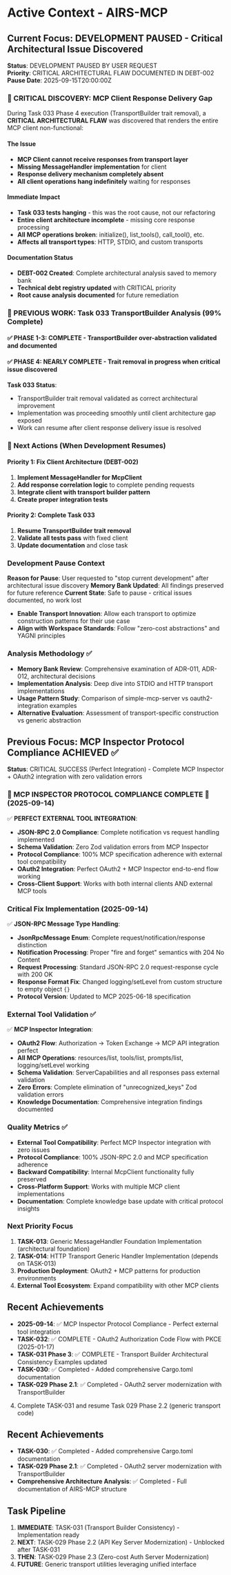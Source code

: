 # Active Context - AIRS-MCP

## Current Focus: DEVELOPMENT PAUSED - Critical Architectural Issue Discovered

**Status**: DEVELOPMENT PAUSED BY USER REQUEST  
**Priority**: CRITICAL ARCHITECTURAL FLAW DOCUMENTED IN DEBT-002
**Pause Date**: 2025-09-15T20:00:00Z

### 🛑 CRITICAL DISCOVERY: MCP Client Response Delivery Gap

During Task 033 Phase 4 execution (TransportBuilder trait removal), a **CRITICAL ARCHITECTURAL FLAW** was discovered that renders the entire MCP client non-functional:

#### **The Issue**
- **MCP Client cannot receive responses from transport layer**
- **Missing MessageHandler implementation** for client
- **Response delivery mechanism completely absent**
- **All client operations hang indefinitely** waiting for responses

#### **Immediate Impact**
- **Task 033 tests hanging** - this was the root cause, not our refactoring
- **Entire client architecture incomplete** - missing core response processing
- **All MCP operations broken**: initialize(), list_tools(), call_tool(), etc.
- **Affects all transport types**: HTTP, STDIO, and custom transports

#### **Documentation Status**
- **DEBT-002 Created**: Complete architectural analysis saved to memory bank
- **Technical debt registry updated** with CRITICAL priority
- **Root cause analysis documented** for future remediation

### 🎯 PREVIOUS WORK: Task 033 TransportBuilder Analysis (99% Complete)

#### ✅ **PHASE 1-3: COMPLETE** - TransportBuilder over-abstraction validated and documented
#### ✅ **PHASE 4: NEARLY COMPLETE** - Trait removal in progress when critical issue discovered

**Task 033 Status**: 
- TransportBuilder trait removal validated as correct architectural improvement
- Implementation was proceeding smoothly until client architecture gap exposed
- Work can resume after client response delivery issue is resolved

### 🔄 Next Actions (When Development Resumes)

#### **Priority 1: Fix Client Architecture (DEBT-002)**
1. **Implement MessageHandler for McpClient**
2. **Add response correlation logic** to complete pending requests
3. **Integrate client with transport builder pattern**
4. **Create proper integration tests**

#### **Priority 2: Complete Task 033**
1. **Resume TransportBuilder trait removal**
2. **Validate all tests pass** with fixed client
3. **Update documentation** and close task

### Development Pause Context

**Reason for Pause**: User requested to "stop current development" after architectural issue discovery
**Memory Bank Updated**: All findings preserved for future reference
**Current State**: Safe to pause - critical issues documented, no work lost
- **Enable Transport Innovation**: Allow each transport to optimize construction patterns for their use case
- **Align with Workspace Standards**: Follow "zero-cost abstractions" and YAGNI principles

### Analysis Methodology ✅
- **Memory Bank Review**: Comprehensive examination of ADR-011, ADR-012, architectural decisions
- **Implementation Analysis**: Deep dive into STDIO and HTTP transport implementations
- **Usage Pattern Study**: Comparison of simple-mcp-server vs oauth2-integration examples
- **Alternative Evaluation**: Assessment of transport-specific construction vs generic abstraction

## Previous Focus: MCP Inspector Protocol Compliance ACHIEVED ✅

**Status**: CRITICAL SUCCESS (Perfect Integration) - Complete MCP Inspector + OAuth2 integration with zero validation errors

### 🎉 MCP INSPECTOR PROTOCOL COMPLIANCE COMPLETE 🎉 (2025-09-14)
✅ **PERFECT EXTERNAL TOOL INTEGRATION**:
- **JSON-RPC 2.0 Compliance**: Complete notification vs request handling implemented
- **Schema Validation**: Zero Zod validation errors from MCP Inspector
- **Protocol Compliance**: 100% MCP specification adherence with external tool compatibility
- **OAuth2 Integration**: Perfect OAuth2 + MCP Inspector end-to-end flow working
- **Cross-Client Support**: Works with both internal clients AND external MCP tools

### Critical Fix Implementation (2025-09-14)
✅ **JSON-RPC Message Type Handling**:
- **JsonRpcMessage Enum**: Complete request/notification/response distinction
- **Notification Processing**: Proper "fire and forget" semantics with 204 No Content
- **Request Processing**: Standard JSON-RPC 2.0 request-response cycle with 200 OK
- **Response Format Fix**: Changed logging/setLevel from custom structure to empty object `{}`
- **Protocol Version**: Updated to MCP 2025-06-18 specification

### External Tool Validation ✅
✅ **MCP Inspector Integration**:
- **OAuth2 Flow**: Authorization → Token Exchange → MCP API integration perfect
- **All MCP Operations**: resources/list, tools/list, prompts/list, logging/setLevel working
- **Schema Validation**: ServerCapabilities and all responses pass external validation
- **Zero Errors**: Complete elimination of "unrecognized_keys" Zod validation errors
- **Knowledge Documentation**: Comprehensive integration findings documented

### Quality Metrics ✅
- **External Tool Compatibility**: Perfect MCP Inspector integration with zero issues
- **Protocol Compliance**: 100% JSON-RPC 2.0 and MCP specification adherence  
- **Backward Compatibility**: Internal McpClient functionality fully preserved
- **Cross-Platform Support**: Works with multiple MCP client implementations
- **Documentation**: Complete knowledge base update with critical protocol insights

### Next Priority Focus
1. **TASK-013**: Generic MessageHandler Foundation Implementation (architectural foundation)
2. **TASK-014**: HTTP Transport Generic Handler Implementation (depends on TASK-013)  
3. **Production Deployment**: OAuth2 + MCP patterns for production environments
4. **External Tool Ecosystem**: Expand compatibility with other MCP clients

## Recent Achievements
- **2025-09-14**: ✅ MCP Inspector Protocol Compliance - Perfect external tool integration
- **TASK-032**: ✅ COMPLETE - OAuth2 Authorization Code Flow with PKCE (2025-01-17)
- **TASK-031 Phase 3**: ✅ COMPLETE - Transport Builder Architectural Consistency Examples updated
- **TASK-030**: ✅ Completed - Added comprehensive Cargo.toml documentation  
- **TASK-029 Phase 2.1**: ✅ Completed - OAuth2 server modernization with TransportBuilder
4. Complete TASK-031 and resume Task 029 Phase 2.2 (generic transport code)

## Recent Achievements
- **TASK-030**: ✅ Completed - Added comprehensive Cargo.toml documentation
- **TASK-029 Phase 2.1**: ✅ Completed - OAuth2 server modernization with TransportBuilder
- **Comprehensive Architecture Analysis**: ✅ Completed - Full documentation of AIRS-MCP structure

## Task Pipeline
1. **IMMEDIATE**: TASK-031 (Transport Builder Consistency) - Implementation ready
2. **NEXT**: TASK-029 Phase 2.2 (API Key Server Modernization) - Unblocked after TASK-031
3. **THEN**: TASK-029 Phase 2.3 (Zero-cost Auth Server Modernization)
4. **FUTURE**: Generic transport utilities leveraging unified interface